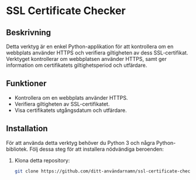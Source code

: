 # SSL Certificate Checker

## Beskrivning

Detta verktyg är en enkel Python-applikation för att kontrollera om en webbplats använder HTTPS och verifiera giltigheten av dess SSL-certifikat. Verktyget kontrollerar om webbplatsen använder HTTPS, samt ger information om certifikatets giltighetsperiod och utfärdare.

## Funktioner

- Kontrollera om en webbplats använder HTTPS.
- Verifiera giltigheten av SSL-certifikatet.
- Visa certifikatets utgångsdatum och utfärdare.

## Installation

För att använda detta verktyg behöver du Python 3 och några Python-bibliotek. Följ dessa steg för att installera nödvändiga beroenden:

1. Klona detta repository:
   ```bash
   git clone https://github.com/ditt-användarnamn/ssl-certificate-checker.git
